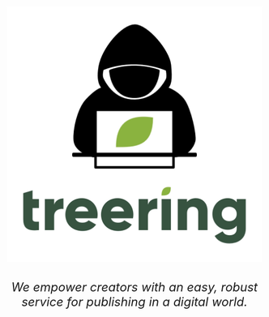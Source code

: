<div><img src="https://github.com/TreeRing/.github/blob/b674fccbe0d3e97a62f7b2009a9a51f98bd38cd6/profile/ringers.webp" /></div>
<div align="center" style="margin-top: 2rem; font-size: 1.5rem; font-style: italic;">We empower creators with an easy, robust service for publishing in a digital world.
</div>
